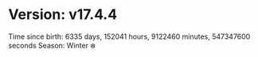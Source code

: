 # Version: v17.4.4
Time since birth: 6335 days, 152041 hours, 9122460 minutes, 547347600 seconds
Season: Winter ❄️
